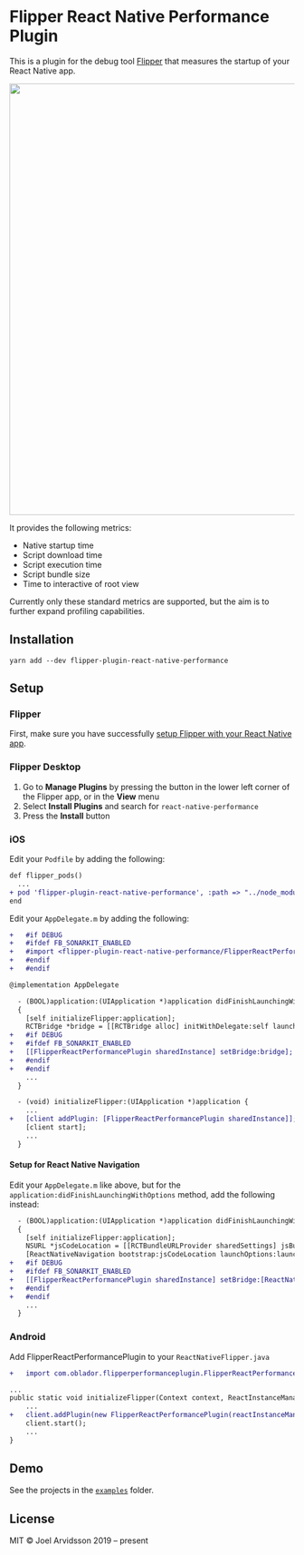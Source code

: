 # Flipper React Native Performance Plugin

This is a plugin for the debug tool [Flipper](https://fbflipper.com) that measures the startup of your React Native app.

<img width="761" alt="" src="https://user-images.githubusercontent.com/378279/70002854-9b50db80-1561-11ea-861c-6b160f08d721.png">

It provides the following metrics:

- Native startup time
- Script download time
- Script execution time
- Script bundle size
- Time to interactive of root view

Currently only these standard metrics are supported, but the aim is to further expand profiling capabilities.

## Installation

```
yarn add --dev flipper-plugin-react-native-performance
```

## Setup

### Flipper

First, make sure you have successfully [setup Flipper with your React Native app](https://fbflipper.com/docs/getting-started.html#setup-your-react-native-app).

### Flipper Desktop

1. Go to **Manage Plugins** by pressing the button in the lower left corner of the Flipper app, or in the **View** menu
2. Select **Install Plugins** and search for `react-native-performance`
3. Press the **Install** button

### iOS

Edit your `Podfile` by adding the following:

```diff
def flipper_pods()
  ...
+ pod 'flipper-plugin-react-native-performance', :path => "../node_modules/flipper-plugin-react-native-performance/ios", :configuration => 'Debug'
end
```

Edit your `AppDelegate.m` by adding the following:

```diff
+   #if DEBUG
+   #ifdef FB_SONARKIT_ENABLED
+   #import <flipper-plugin-react-native-performance/FlipperReactPerformancePlugin.h>
+   #endif
+   #endif

@implementation AppDelegate

  - (BOOL)application:(UIApplication *)application didFinishLaunchingWithOptions:(NSDictionary *)launchOptions
  {
    [self initializeFlipper:application];
    RCTBridge *bridge = [[RCTBridge alloc] initWithDelegate:self launchOptions:launchOptions];
+   #if DEBUG
+   #ifdef FB_SONARKIT_ENABLED
+   [[FlipperReactPerformancePlugin sharedInstance] setBridge:bridge];
+   #endif
+   #endif
    ...
  }

  - (void) initializeFlipper:(UIApplication *)application {
    ...
+   [client addPlugin: [FlipperReactPerformancePlugin sharedInstance]];
    [client start];
    ...
  }
```

#### Setup for React Native Navigation

Edit your `AppDelegate.m` like above, but for the `application:didFinishLaunchingWithOptions` method, add the following instead:

```diff
  - (BOOL)application:(UIApplication *)application didFinishLaunchingWithOptions:(NSDictionary *)launchOptions
  {
    [self initializeFlipper:application];
    NSURL *jsCodeLocation = [[RCTBundleURLProvider sharedSettings] jsBundleURLForBundleRoot:@"index" fallbackResource:nil];
    [ReactNativeNavigation bootstrap:jsCodeLocation launchOptions:launchOptions];
+   #if DEBUG
+   #ifdef FB_SONARKIT_ENABLED
+   [[FlipperReactPerformancePlugin sharedInstance] setBridge:[ReactNativeNavigation getBridge]];
+   #endif
+   #endif
    ...
  }
```

### Android
Add FlipperReactPerformancePlugin to your `ReactNativeFlipper.java`
```diff
+   import com.oblador.flipperperformanceplugin.FlipperReactPerformancePlugin;

...
public static void initializeFlipper(Context context, ReactInstanceManager reactInstanceManager) {
    ...
+   client.addPlugin(new FlipperReactPerformancePlugin(reactInstanceManager));
    client.start();
    ...
}
```

## Demo

See the projects in the [`examples`](https://github.com/oblador/flipper-plugin-react-native-performance/tree/master/examples) folder.

## License

MIT © Joel Arvidsson 2019 – present
